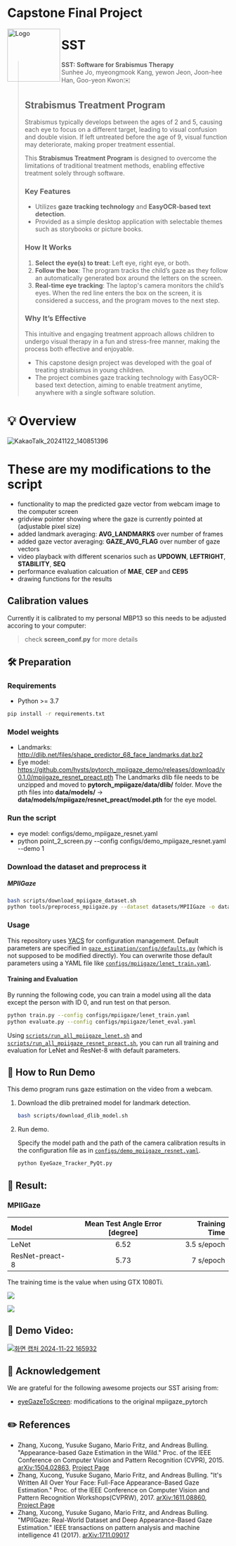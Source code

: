 # Capstone Final Project 

<img src="https://github.com/user-attachments/assets/6388f8e6-a8ec-4b97-92e1-8ba3867555b3" alt="Logo" height="120px" align="left">

# SST 

> **SST: Software for Srabismus Therapy**
> <br> Sunhee Jo, myeongmook Kang,  yewon Jeon, Joon-hee Han, Goo-yeon Kwon✉️
>
> ## Strabismus Treatment Program
> Strabismus typically develops between the ages of 2 and 5, causing each eye to focus on a different target, leading to visual confusion and double vision.
> If left untreated before the age of 9, visual function may deteriorate, making proper treatment essential.
>
> This **Strabismus Treatment Program** is designed to overcome the limitations of traditional treatment methods, enabling effective treatment solely through software.
>
> ### Key Features
> - Utilizes **gaze tracking technology** and **EasyOCR-based text detection**.
> - Provided as a simple desktop application with selectable themes such as storybooks or picture books.
>
> ### How It Works
> 1. **Select the eye(s) to treat**: Left eye, right eye, or both.
> 2. **Follow the box**: The program tracks the child’s gaze as they follow an automatically generated box around the letters on the screen.
> 3. **Real-time eye tracking**: The laptop's camera monitors the child’s eyes. When the red line enters the box on the screen, it is considered a success, and the program moves to the next step.
>
> ### Why It’s Effective
> This intuitive and engaging treatment approach allows children to undergo visual therapy in a fun and stress-free manner, making the process both effective and enjoyable.
>
> - This capstone design project was developed with the goal of treating strabismus in young children.
> - The project combines gaze tracking technology with EasyOCR-based text detection, aiming to enable treatment anytime, anywhere with a single software solution.


# 💡 Overview
![KakaoTalk_20241122_140851396](https://github.com/user-attachments/assets/c3fd9e62-a0ed-480c-ac66-1f79b994b2e1)

# These are my modifications to the script
- functionality to map the predicted gaze vector from webcam image to the computer screen
- gridview pointer showing where the gaze is currently pointed at (adjustable pixel size)
- added landmark averaging: **AVG_LANDMARKS** over number of frames
- added gaze vector averaging: **GAZE_AVG_FLAG** over number of gaze vectors
- video playback with different scenarios such as **UPDOWN**, **LEFTRIGHT**, **STABILITY**, **SEQ**
- performance evaluation calcuation of **MAE**, **CEP** and **CE95**
- drawing functions for the results

## Calibration values
Currently it is calibrated to my personal MBP13 so this needs to be adjusted accoring to your computer:
> check **screen_conf.py** for more details

## 🛠️ Preparation 

### Requirements

* Python >= 3.7

```bash
pip install -r requirements.txt
```

### Model weights
* Landmarks: http://dlib.net/files/shape_predictor_68_face_landmarks.dat.bz2
* Eye model: https://github.com/hysts/pytorch_mpiigaze_demo/releases/download/v0.1.0/mpiigaze_resnet_preact.pth
The Landmarks dlib file needs to be unzipped and moved to **pytorch_mpiigaze/data/dlib/** folder. Move the pth files into **data/models/** -> **data/models/mpiigaze/resnet_preact/model.pth** for the eye model.

### Run the script
* eye model: configs/demo_mpiigaze_resnet.yaml
* 
   python point_2_screen.py --config configs/demo_mpiigaze_resnet.yaml --demo 1

### Download the dataset and preprocess it

##### MPIIGaze

```bash
bash scripts/download_mpiigaze_dataset.sh
python tools/preprocess_mpiigaze.py --dataset datasets/MPIIGaze -o datasets/
```

### Usage

This repository uses [YACS](https://github.com/rbgirshick/yacs) for
configuration management.
Default parameters are specified in
[`gaze_estimation/config/defaults.py`](gaze_estimation/config/defaults.py)
(which is not supposed to be modified directly).
You can overwrite those default parameters using a YAML file like
[`configs/mpiigaze/lenet_train.yaml`](configs/mpiigaze/lenet_train.yaml).


#### Training and Evaluation

By running the following code, you can train a model using all the
data except the person with ID 0, and run test on that person.

```bash
python train.py --config configs/mpiigaze/lenet_train.yaml
python evaluate.py --config configs/mpiigaze/lenet_eval.yaml
```

Using [`scripts/run_all_mpiigaze_lenet.sh`](scripts/run_all_mpiigaze_lenet.sh) and
[`scripts/run_all_mpiigaze_resnet_preact.sh`](scripts/run_all_mpiigaze_resnet_preact.sh),
you can run all training and evaluation for LeNet and ResNet-8 with
default parameters.



## 🤖 How to Run Demo 

This demo program runs gaze estimation on the video from a webcam.

1. Download the dlib pretrained model for landmark detection.

    ```bash
    bash scripts/download_dlib_model.sh
    ```
    
2. Run demo.

    Specify the model path and the path of the camera calibration results
    in the configuration file as in
    [`configs/demo_mpiigaze_resnet.yaml`](configs/demo_mpiigaze_resnet.yaml).

    ```bash
    python EyeGaze_Tracker_PyQt.py
    ```

## 🔢 Result: 
### MPIIGaze

| Model           | Mean Test Angle Error [degree] | Training Time |
|:----------------|:------------------------------:|--------------:|
| LeNet           |              6.52              |  3.5 s/epoch  |
| ResNet-preact-8 |              5.73              |   7 s/epoch   |

The training time is the value when using GTX 1080Ti.

![](figures/mpiigaze/lenet.png)

![](figures/mpiigaze/resnet_preact_8.png)


## 📣 Demo Video:  
[![화면 캡처 2024-11-22 165932](https://github.com/user-attachments/assets/8a652e15-72fd-43d5-a273-2eb039f72022)](https://www.youtube.com/watch?v=argc1P7spzY)

## 🤝 Acknowledgement
We are grateful for the following awesome projects our SST arising from:
* [eyeGazeToScreen](https://github.com/kenkyusha/eyeGazeToScreen.git): modifications to the original mpiigaze_pytorch

## ✏️ References
* Zhang, Xucong, Yusuke Sugano, Mario Fritz, and Andreas Bulling. "Appearance-based Gaze Estimation in the Wild." Proc. of the IEEE Conference on Computer Vision and Pattern Recognition (CVPR), 2015. [arXiv:1504.02863](https://arxiv.org/abs/1504.02863), [Project Page](https://www.mpi-inf.mpg.de/departments/computer-vision-and-multimodal-computing/research/gaze-based-human-computer-interaction/appearance-based-gaze-estimation-in-the-wild/)
* Zhang, Xucong, Yusuke Sugano, Mario Fritz, and Andreas Bulling. "It's Written All Over Your Face: Full-Face Appearance-Based Gaze Estimation." Proc. of the IEEE Conference on Computer Vision and Pattern Recognition Workshops(CVPRW), 2017. [arXiv:1611.08860](https://arxiv.org/abs/1611.08860), [Project Page](https://www.mpi-inf.mpg.de/departments/computer-vision-and-machine-learning/research/gaze-based-human-computer-interaction/its-written-all-over-your-face-full-face-appearance-based-gaze-estimation/)
* Zhang, Xucong, Yusuke Sugano, Mario Fritz, and Andreas Bulling. "MPIIGaze: Real-World Dataset and Deep Appearance-Based Gaze Estimation." IEEE transactions on pattern analysis and machine intelligence 41 (2017). [arXiv:1711.09017](https://arxiv.org/abs/1711.09017)


